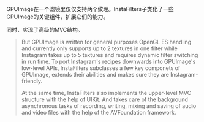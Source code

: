 GPUImage在一个滤镜里仅仅支持两个纹理。InstaFilters子类化了一些GPUImage的关键组件，扩展它们的能力。

同时，实现了高级的MVC结构。

> But GPUImage is written for general purposes OpenGL ES handling and currently only supports up to 2 textures in one filter while Instagram takes up to 5 textures and requires dynamic filter switching in run time. To port Instagram's recipes downwards into GPUImage's low-level APIs, InstaFilters subclasses a few key componets of GPUImage, extends their abilities and makes sure they are Instagram-friendly.
> 
> At the same time, InstaFilters also implements the upper-level MVC structure with the help of UIKit. And takes care of the background asynchronous tasks of recording, writing, mixing and saving of audio and video files with the help of the AVFoundation framework.

